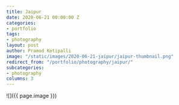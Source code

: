 ```yaml
---
title: Jaipur
date: 2020-06-21 00:00:00 Z
categories:
- portfolio
tags:
- photography
layout: post
author: Pramod Kotipalli
image: "/static/images/2020-06-21-jaipur/jaipur-thumbnail.png"
redirect_from: "/portfolio/photography/jaipur/"
subcategories:
- photography
columns: 3
---
```


![]({{ page.image }})
